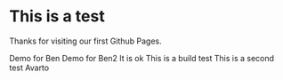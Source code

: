 # This is a test

Thanks for visiting our first Github Pages.

Demo for Ben
Demo for Ben2
It is ok
This is a build test
This is a second test
Avarto

